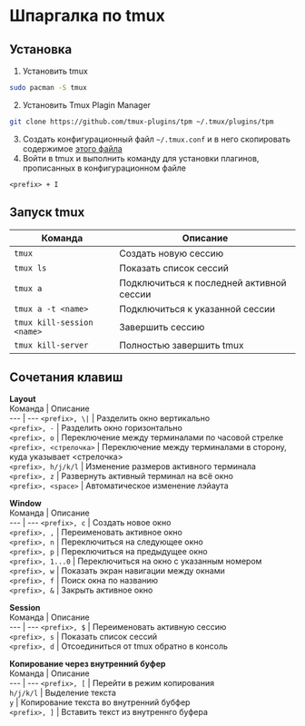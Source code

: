 # Шпаргалка по tmux

## Установка
1. Установить tmux  
```bash
sudo pacman -S tmux
```  
2. Установить Tmux Plagin Manager  
```bash
git clone https://github.com/tmux-plugins/tpm ~/.tmux/plugins/tpm
```

3. Создать конфигурационный файл `~/.tmux.conf` и в него скопировать содержимое [этого файла](https://github.com/Shecspi/cheatsheet-tmux/blob/master/.tmux.conf)  
4. Войти в tmux и выполнить команду  для установки плагинов, прописанных в конфигурационном файле  
```
<prefix> + I
```

## Запуск tmux
Команда | Описание  
--- | ---
`tmux` | Создать новую сессию
`tmux ls`|Показать список сессий  
`tmux a`|Подключиться к последней активной сессии  
`tmux a -t <name>`|Подключиться к указанной сессии  
`tmux kill-session <name>`|Завершить сессию  
`tmux kill-server`|Полностью завершить tmux


## Сочетания клавиш  
**Layout**  
Команда | Описание  
--- | ---
`<prefix>, \|` | Разделить окно вертикально  
`<prefix>, -` | Разделить окно горизонтально  
`<prefix>, o` | Переключение между терминалами по часовой стрелке  
`<prefix>, <стрелочка>` | Переключение между терминалами в сторону, куда указывает <стрелочка>  
`<prefix>, h/j/k/l` | Изменение размеров активного терминала  
`<prefix>, z` | Развернуть активный терминал на всё окно  
`<prefix>, <space>` | Автоматическое изменение лэйаута  

**Window**  
Команда | Описание  
--- | ---
`<prefix>, c` | Создать новое окно  
`<prefix>, ,` | Переименовать активное окно  
`<prefix>, n` | Переключиться на следующее окно  
`<prefix>, p` | Переключиться на предыдущее окно  
`<prefix>, 1...0` | Переключиться на окно с указанным номером  
`<prefix>, w` | Показать экран навигации между окнами  
`<prefix>, f` | Поиск окна по названию  
`<prefix>, &` | Закрыть активное окно  

**Session**  
Команда | Описание  
--- | ---
`<prefix>, $` | Переименовать активную сессию  
`<prefix>, s` | Показать список сессий  
`<prefix>, d` | Отсоединиться от tmux обратно в консоль

**Копирование через внутренний буфер**  
Команда | Описание  
--- | ---
`<prefix>, [` | Перейти в режим копирования  
`h/j/k/l` | Выделение текста  
`y` | Копирование текста во внутренний бубфер  
`<prefix>, ]` | Вставить текст из внутреннго буфера  
